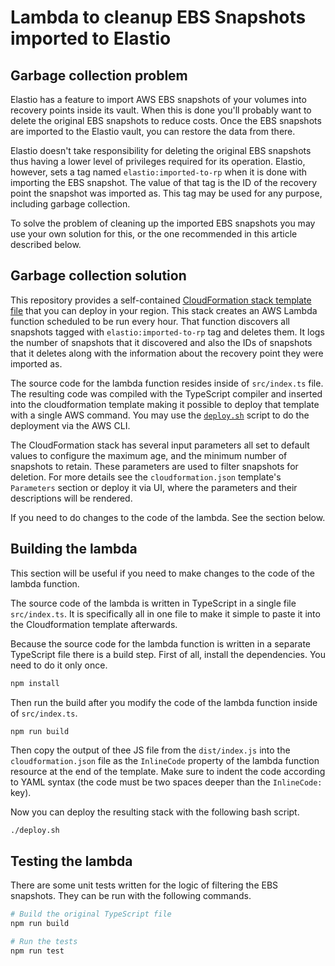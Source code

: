 # Lambda to cleanup EBS Snapshots imported to Elastio

## Garbage collection problem
Elastio has a feature to import AWS EBS snapshots of your volumes into recovery points inside its vault. When this is done you'll probably want to delete the original EBS snapshots to reduce costs. Once the EBS snapshots are imported to the Elastio vault, you can restore the data from there.

Elastio doesn't take responsibility for deleting the original EBS snapshots thus having a lower level of privileges required for its operation. Elastio, however, sets a tag named `elastio:imported-to-rp` when it is done with importing the EBS snapshot. The value of that tag is the ID of the recovery point the snapshot was imported as. This tag may be used for any purpose, including garbage collection.

To solve the problem of cleaning up the imported EBS snapshots you may use your own solution for this, or the one recommended in this article described below.

## Garbage collection solution

This repository provides a self-contained [CloudFormation stack template file](./cloudformation.yaml) that you can deploy in your region. This stack creates an AWS Lambda function scheduled to be run every hour. That function discovers all snapshots tagged with `elastio:imported-to-rp` tag and deletes them. It logs the number of snapshots that it discovered and also the IDs of snapshots that it deletes along with the information about the recovery point they were imported as.

The source code for the lambda function resides inside of `src/index.ts` file. The resulting code was compiled with the TypeScript compiler and inserted into the cloudformation template making it possible to deploy that template with a single AWS command. You may use the [`deploy.sh`](./deploy.sh) script to do the deployment via the AWS CLI.

The CloudFormation stack has several input parameters all set to default values to configure the maximum age, and the minimum number of snapshots to retain. These parameters are used to filter snapshots for deletion. For more details see the `cloudformation.json` template's `Parameters` section or deploy it via UI, where the parameters and their descriptions will be rendered.

If you need to do changes to the code of the lambda. See the section below.

## Building the lambda

This section will be useful if you need to make changes to the code of the lambda function.

The source code of the lambda is written in TypeScript in a single file `src/index.ts`. It is specifically all in one file to make it simple to paste it into the Cloudformation template afterwards.

Because the source code for the lambda function is written in a separate TypeScript file there is a build step. First of all, install the dependencies. You need to do it only once.

```bash
npm install
```

Then run the build after you modify the code of the lambda function inside of `src/index.ts`.

```bash
npm run build
```

Then copy the output of thee JS file from the `dist/index.js` into the `cloudformation.json` file as the `InlineCode` property of the lambda function resource at the end of the template. Make sure to indent the code according to YAML syntax (the code must be two spaces deeper than the `InlineCode:` key).

Now you can deploy the resulting stack with the following bash script.

```
./deploy.sh
```


## Testing the lambda

There are some unit tests written for the logic of filtering the EBS snapshots. They can be run with the following commands.

```bash
# Build the original TypeScript file
npm run build

# Run the tests
npm run test
```
